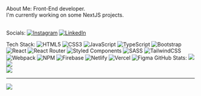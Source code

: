  About Me:
Front-End developer.<br>I'm currently working on some NextJS projects.<br><br>

 Socials:
[![Instagram](https://img.shields.io/badge/Instagram-%23E4405F.svg?logo=Instagram&logoColor=white)](https://instagram.com/Instagram.com/m.reza.falaki) [![LinkedIn](https://img.shields.io/badge/LinkedIn-%230077B5.svg?logo=linkedin&logoColor=white)](https://linkedin.com/in/https://www.linkedin.com/in/mohammad-reza-falaki) 

 Tech Stack:
![HTML5](https://img.shields.io/badge/html5-%23E34F26.svg?style=for-the-badge&logo=html5&logoColor=white) ![CSS3](https://img.shields.io/badge/css3-%231572B6.svg?style=for-the-badge&logo=css3&logoColor=white) ![JavaScript](https://img.shields.io/badge/javascript-%23323330.svg?style=for-the-badge&logo=javascript&logoColor=%23F7DF1E) ![TypeScript](https://img.shields.io/badge/typescript-%23007ACC.svg?style=for-the-badge&logo=typescript&logoColor=white) ![Bootstrap](https://img.shields.io/badge/bootstrap-%23563D7C.svg?style=for-the-badge&logo=bootstrap&logoColor=white) ![React](https://img.shields.io/badge/react-%2320232a.svg?style=for-the-badge&logo=react&logoColor=%2361DAFB) ![React Router](https://img.shields.io/badge/React_Router-CA4245?style=for-the-badge&logo=react-router&logoColor=white) ![Styled Components](https://img.shields.io/badge/styled--components-DB7093?style=for-the-badge&logo=styled-components&logoColor=white) ![SASS](https://img.shields.io/badge/SASS-hotpink.svg?style=for-the-badge&logo=SASS&logoColor=white) ![TailwindCSS](https://img.shields.io/badge/tailwindcss-%2338B2AC.svg?style=for-the-badge&logo=tailwind-css&logoColor=white) ![Webpack](https://img.shields.io/badge/webpack-%238DD6F9.svg?style=for-the-badge&logo=webpack&logoColor=black) ![NPM](https://img.shields.io/badge/NPM-%23000000.svg?style=for-the-badge&logo=npm&logoColor=white) ![Firebase](https://img.shields.io/badge/firebase-%23039BE5.svg?style=for-the-badge&logo=firebase) ![Netlify](https://img.shields.io/badge/netlify-%23000000.svg?style=for-the-badge&logo=netlify&logoColor=#00C7B7) ![Vercel](https://img.shields.io/badge/vercel-%23000000.svg?style=for-the-badge&logo=vercel&logoColor=white) 	![Figma](https://img.shields.io/badge/figma-%23F24E1E.svg?style=for-the-badge&logo=figma&logoColor=white)
 GitHub Stats:
![](https://github-readme-stats.vercel.app/api?username=Mohammad-Reza-Falaki&theme=dark&hide_border=true&include_all_commits=false&count_private=false)<br/>
![](https://github-readme-streak-stats.herokuapp.com/?user=Mohammad-Reza-Falaki&theme=dark&hide_border=true)<br/>
![](https://github-readme-stats.vercel.app/api/top-langs/?username=Mohammad-Reza-Falaki&theme=dark&hide_border=true&include_all_commits=false&count_private=false&layout=compact)

---
[![](https://visitcount.itsvg.in/api?id=Mohammad-Reza-Falaki&icon=0&color=0)](https://visitcount.itsvg.in)

<!-- Proudly created with GPRM ( https://gprm.itsvg.in ) -->
